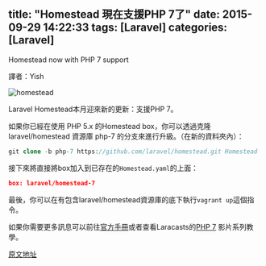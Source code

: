 title: "Homestead 現在支援PHP 7了"
date: 2015-09-29 14:22:33
tags: [Laravel]
categories: [Laravel]
---
Homestead now with PHP 7 support

譯者：Yish

![homestead](http://i.imgur.com/CxQCsIB.png)

Laravel Homestead本月迎來新的更新：支援PHP 7。

如果你已經在使用 PHP 5.x 的Homestead box，你可以透過克隆laravel/homestead 資源庫 php-7 的分支來進行升級。（在新的資料夾內）：

``` php
git clone -b php-7 https://github.com/laravel/homestead.git Homestead
```

接下來將直接將box加入到已存在的`Homestead.yaml`的上面：
``` json
box: laravel/homestead-7
```

最後，你可以在有包含laravel/homestead資源庫的底下執行`vagrant up`這個指令。

如果你需要更多訊息可以前往[官方手冊](http://laravel.com/docs/5.1/homestead#upgrading-to-php-7)或者查看Laracasts的[PHP 7](https://laravel-news.com/2015/08/videos-to-learn-about-php-7/) 影片系列教學。

[原文地址](https://laravel-news.com/2015/10/homestead-now-with-php-7-support/)
